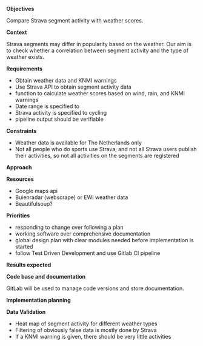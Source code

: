 **Objectives**

Compare Strava segment activity with weather scores.


**Context**

Strava segments may differ in popularity based on the weather.
Our aim is to check whether a correlation between segment activity and the type of weather exists.

**Requirements**
* Obtain weather data and KNMI warnings
* Use Strava API to obtain segment activity data
* function to calculate weather scores based on wind, rain, and KNMI warnings
* Date range is specified to 
* Strava activity is specified to cycling
* pipeline output should be verifiable

**Constraints**
* Weather data is available for The Netherlands only
* Not all people who do sports use Strava, and not all Strava users publish their activities, so not all activities on the segments are registered


**Approach**




**Resources**
* Google maps api
* Buienradar (webscrape) or EWI weather data
* Beautifulsoup?

**Priorities**
* responding to change over following a plan
* working software over comprehensive documentation
* global design plan with clear modules needed before implementation is started
* follow Test Driven Development and use Gitlab CI pipeline

**Results expected**


**Code base and documentation**

GitLab will be used to manage code versions and store documentation.

**Implementation planning**


**Data Validation**
* Heat map of segment activity for different weather types
* Filtering of obviously false data is mostly done by Strava
* If a KNMI warning is given, there should be very little activities
